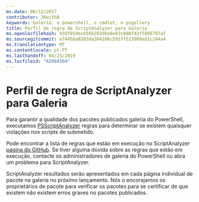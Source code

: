 ```yaml
---
ms.date: 06/12/2017
contributor: JKeithB
keywords: Galeria, o powershell, o cmdlet, o psgallery
title: Perfil de regra de ScriptAnalyzer para Galeria
ms.openlocfilehash: 939f01dece56b283dbe6e03c888f42ff866707af
ms.sourcegitcommit: e7445ba8203da304286c591ff513900ad1c244a4
ms.translationtype: MT
ms.contentlocale: pt-PT
ms.lasthandoff: 04/23/2019
ms.locfileid: "62084594"
---
```

# <a name="scriptanalyzer-rule-profile-for-gallery"></a>Perfil de regra de ScriptAnalyzer para Galeria

Para garantir a qualidade dos pacotes publicados galeria do PowerShell, executamos [PSScriptAnalyzer](https://github.com/PowerShell/PSScriptAnalyzer) regras para determinar se existem quaisquer violações nos scripts de submetido.

Pode encontrar a lista de regras que estão em execução no ScriptAnalyzer [página do GitHub](https://github.com/PowerShell/PSScriptAnalyzer/blob/development/Engine/Settings/PSGallery.psd1).
Se tiver alguma dúvida sobre as regras que estão em execução, contacte os administradores de galeria do PowerShell ou abra um problema para ScriptAnalyzer.

ScriptAnalyzer resultados serão apresentados em cada página individual de pacote na galeria no próximo lançamento. Nós o encorajamos os proprietários de pacote para verificar os pacotes para se certificar de que existem não existem erros graves no pacotes publicados.
